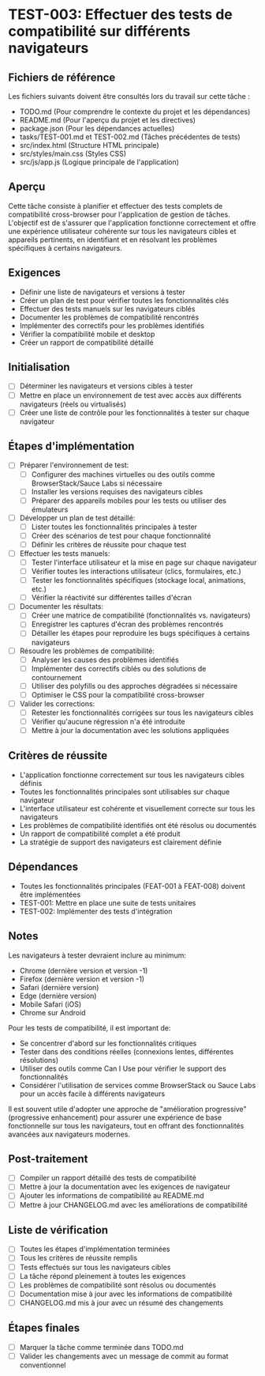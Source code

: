# TEST-003: Effectuer des tests de compatibilité sur différents navigateurs

## Fichiers de référence
Les fichiers suivants doivent être consultés lors du travail sur cette tâche :
- TODO.md (Pour comprendre le contexte du projet et les dépendances)
- README.md (Pour l'aperçu du projet et les directives)
- package.json (Pour les dépendances actuelles)
- tasks/TEST-001.md et TEST-002.md (Tâches précédentes de tests)
- src/index.html (Structure HTML principale)
- src/styles/main.css (Styles CSS)
- src/js/app.js (Logique principale de l'application)

## Aperçu
Cette tâche consiste à planifier et effectuer des tests complets de compatibilité cross-browser pour l'application de gestion de tâches. L'objectif est de s'assurer que l'application fonctionne correctement et offre une expérience utilisateur cohérente sur tous les navigateurs cibles et appareils pertinents, en identifiant et en résolvant les problèmes spécifiques à certains navigateurs.

## Exigences
- Définir une liste de navigateurs et versions à tester
- Créer un plan de test pour vérifier toutes les fonctionnalités clés
- Effectuer des tests manuels sur les navigateurs ciblés
- Documenter les problèmes de compatibilité rencontrés
- Implémenter des correctifs pour les problèmes identifiés
- Vérifier la compatibilité mobile et desktop
- Créer un rapport de compatibilité détaillé

## Initialisation
- [ ] Déterminer les navigateurs et versions cibles à tester
- [ ] Mettre en place un environnement de test avec accès aux différents navigateurs (réels ou virtualisés)
- [ ] Créer une liste de contrôle pour les fonctionnalités à tester sur chaque navigateur

## Étapes d'implémentation
- [ ] Préparer l'environnement de test:
  - [ ] Configurer des machines virtuelles ou des outils comme BrowserStack/Sauce Labs si nécessaire
  - [ ] Installer les versions requises des navigateurs cibles
  - [ ] Préparer des appareils mobiles pour les tests ou utiliser des émulateurs
- [ ] Développer un plan de test détaillé:
  - [ ] Lister toutes les fonctionnalités principales à tester
  - [ ] Créer des scénarios de test pour chaque fonctionnalité
  - [ ] Définir les critères de réussite pour chaque test
- [ ] Effectuer les tests manuels:
  - [ ] Tester l'interface utilisateur et la mise en page sur chaque navigateur
  - [ ] Vérifier toutes les interactions utilisateur (clics, formulaires, etc.)
  - [ ] Tester les fonctionnalités spécifiques (stockage local, animations, etc.)
  - [ ] Vérifier la réactivité sur différentes tailles d'écran
- [ ] Documenter les résultats:
  - [ ] Créer une matrice de compatibilité (fonctionnalités vs. navigateurs)
  - [ ] Enregistrer les captures d'écran des problèmes rencontrés
  - [ ] Détailler les étapes pour reproduire les bugs spécifiques à certains navigateurs
- [ ] Résoudre les problèmes de compatibilité:
  - [ ] Analyser les causes des problèmes identifiés
  - [ ] Implémenter des correctifs ciblés ou des solutions de contournement
  - [ ] Utiliser des polyfills ou des approches dégradées si nécessaire
  - [ ] Optimiser le CSS pour la compatibilité cross-browser
- [ ] Valider les corrections:
  - [ ] Retester les fonctionnalités corrigées sur tous les navigateurs cibles
  - [ ] Vérifier qu'aucune régression n'a été introduite
  - [ ] Mettre à jour la documentation avec les solutions appliquées

## Critères de réussite
- L'application fonctionne correctement sur tous les navigateurs cibles définis
- Toutes les fonctionnalités principales sont utilisables sur chaque navigateur
- L'interface utilisateur est cohérente et visuellement correcte sur tous les navigateurs
- Les problèmes de compatibilité identifiés ont été résolus ou documentés
- Un rapport de compatibilité complet a été produit
- La stratégie de support des navigateurs est clairement définie

## Dépendances
- Toutes les fonctionnalités principales (FEAT-001 à FEAT-008) doivent être implémentées
- TEST-001: Mettre en place une suite de tests unitaires
- TEST-002: Implémenter des tests d'intégration

## Notes
Les navigateurs à tester devraient inclure au minimum:
- Chrome (dernière version et version -1)
- Firefox (dernière version et version -1)
- Safari (dernière version)
- Edge (dernière version)
- Mobile Safari (iOS)
- Chrome sur Android

Pour les tests de compatibilité, il est important de:
- Se concentrer d'abord sur les fonctionnalités critiques
- Tester dans des conditions réelles (connexions lentes, différentes résolutions)
- Utiliser des outils comme Can I Use pour vérifier le support des fonctionnalités
- Considérer l'utilisation de services comme BrowserStack ou Sauce Labs pour un accès facile à différents navigateurs

Il est souvent utile d'adopter une approche de "amélioration progressive" (progressive enhancement) pour assurer une expérience de base fonctionnelle sur tous les navigateurs, tout en offrant des fonctionnalités avancées aux navigateurs modernes.

## Post-traitement
- [ ] Compiler un rapport détaillé des tests de compatibilité
- [ ] Mettre à jour la documentation avec les exigences de navigateur
- [ ] Ajouter les informations de compatibilité au README.md
- [ ] Mettre à jour CHANGELOG.md avec les améliorations de compatibilité

## Liste de vérification
- [ ] Toutes les étapes d'implémentation terminées
- [ ] Tous les critères de réussite remplis
- [ ] Tests effectués sur tous les navigateurs cibles
- [ ] La tâche répond pleinement à toutes les exigences
- [ ] Les problèmes de compatibilité sont résolus ou documentés
- [ ] Documentation mise à jour avec les informations de compatibilité
- [ ] CHANGELOG.md mis à jour avec un résumé des changements

## Étapes finales
- [ ] Marquer la tâche comme terminée dans TODO.md
- [ ] Valider les changements avec un message de commit au format conventionnel 